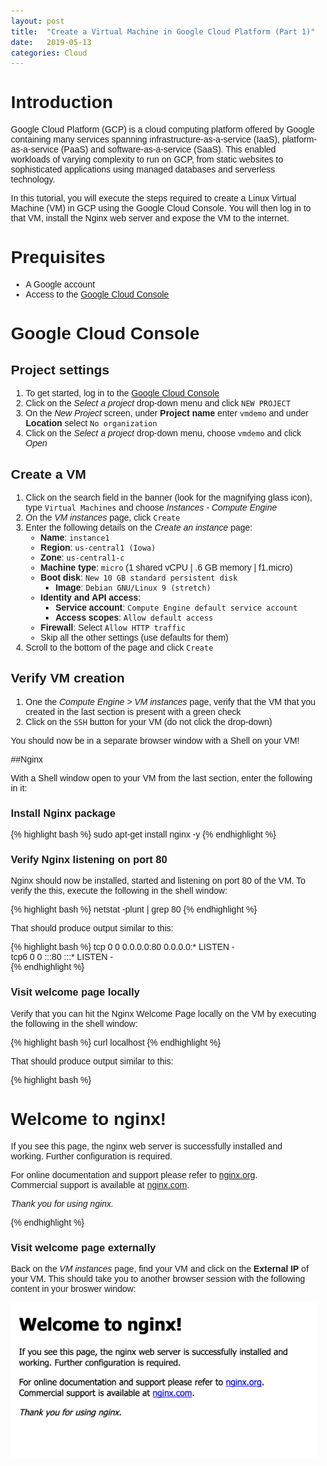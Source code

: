 ```yaml
---
layout: post
title:  "Create a Virtual Machine in Google Cloud Platform (Part 1)"
date:   2019-05-13
categories: Cloud
---
```


# Introduction

Google Cloud Platform (GCP) is a cloud computing platform offered by Google containing many services spanning infrastructure-as-a-service (IaaS), platform-as-a-service (PaaS) and software-as-a-service (SaaS). This enabled workloads of varying complexity to run on GCP, from static websites to sophisticated applications using managed databases and serverless technology.

In this tutorial, you will execute the steps required to create a Linux Virtual Machine (VM) in GCP using the Google Cloud Console. You will then log in to that VM, install the Nginx web server and expose the VM to the internet.

# Prequisites

* A Google account
* Access to the [Google Cloud Console]

# Google Cloud Console

## Project settings

1. To get started, log in to the [Google Cloud Console]
2. Click on the *Select a project* drop-down menu and click `NEW PROJECT`
3. On the *New Project* screen, under **Project name** enter `vmdemo` and under  **Location** select `No organization`
4. Click on the *Select a project* drop-down menu, choose `vmdemo` and click *Open*

## Create a VM


1. Click on the search field in the banner (look for the magnifying glass icon), type `Virtual Machines` and choose *Instances - Compute Engine*
2. On the *VM instances* page, click `Create`
3. Enter the following details on the *Create an instance* page:
	* **Name**: `instance1`
	* **Region**: `us-central1 (Iowa)`
	* **Zone**: `us-central1-c`
	* **Machine type**: `micro` (1 shared vCPU | .6 GB memory | f1.micro)
	* **Boot disk**: `New 10 GB standard persistent disk`
	  * **Image**: `Debian GNU/Linux 9 (stretch)`
	* **Identity and API access**: 
	  * **Service account**: `Compute Engine default service account`
	  * **Access scopes**: `Allow default access`
	* **Firewall**: Select `Allow HTTP traffic`
	* Skip all the other settings (use defaults for them)
4. Scroll to the bottom of the page and click `Create`

## Verify VM creation

1. One the *Compute Engine > VM instances* page, verify that the VM that you created in the last section is present with a green check
2. Click on the `SSH` button for your VM (do not click the drop-down)

You should now be in a separate browser window with a Shell on your VM!

##Nginx

With a Shell window open to your VM from the last section, enter the following in it:

### Install Nginx package

{% highlight bash %}
sudo apt-get install nginx -y
{% endhighlight %}

### Verify Nginx listening on port 80

Nginx should now be installed, started and listening on port 80 of the VM. To verify the this, execute the following in the shell window:

{% highlight bash %}
netstat -plunt | grep 80
{% endhighlight %}

That should produce output similar to this:

{% highlight bash %}
tcp        0      0 0.0.0.0:80              0.0.0.0:*               LISTEN      -                   
tcp6       0      0 :::80                   :::*                    LISTEN      -                   
{% endhighlight %}

### Visit welcome page locally

Verify that you can hit the Nginx Welcome Page locally on the VM by executing the following in the shell window:

{% highlight bash %}
curl localhost
{% endhighlight %}

That should produce output similar to this:

{% highlight bash %}
<!DOCTYPE html>
<html>
<head>
<title>Welcome to nginx!</title>
<style>
    body {
        width: 35em;
        margin: 0 auto;
        font-family: Tahoma, Verdana, Arial, sans-serif;
    }
</style>
</head>
<body>
<h1>Welcome to nginx!</h1>
<p>If you see this page, the nginx web server is successfully installed and
working. Further configuration is required.</p>
<p>For online documentation and support please refer to
<a href="http://nginx.org/">nginx.org</a>.<br/>
Commercial support is available at
<a href="http://nginx.com/">nginx.com</a>.</p>
<p><em>Thank you for using nginx.</em></p>
</body>
</html>
{% endhighlight %}

### Visit welcome page externally

Back on the *VM instances* page, find your VM and click on the **External IP**  of your VM. This should take you to another browser session with the following content in your broswer window:

![Nginx welcome content](/assets/NginxWelcome.png)

[Google Cloud Console]: https://console.cloud.google.com

